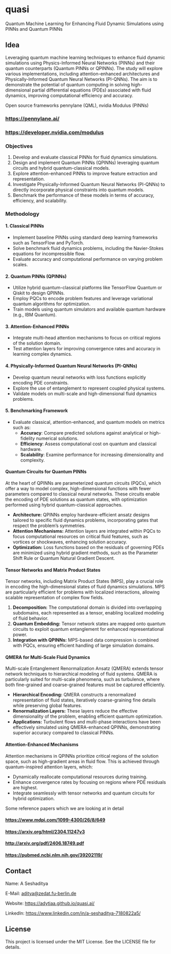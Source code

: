 # quasi  

Quantum Machine Learning for Enhancing Fluid Dynamic Simulations using PINNs and Quantum PINNs

## Idea
Leveraging quantum machine learning techniques to enhance fluid dynamic simulations using Physics-Informed Neural Networks (PINNs) and their quantum counterparts (Quantum PINNs or QPINNs). The study will explore various implementations, including attention-enhanced architectures and Physically-Informed Quantum Neural Networks (PI-QNNs). The aim is to demonstrate the potential of quantum computing in solving high-dimensional partial differential equations (PDEs) associated with fluid dynamics, improving computational efficiency and accuracy.

Open source frameworks pennylane (QML), nvidia Modulus (PINNs)
### https://pennylane.ai/  
### https://developer.nvidia.com/modulus 

### Objectives
1. Develop and evaluate classical PINNs for fluid dynamics simulations.
2. Design and implement Quantum PINNs (QPINNs) leveraging quantum circuits and hybrid quantum-classical models.
3. Explore attention-enhanced PINNs to improve feature extraction and representation.
4. Investigate Physically-Informed Quantum Neural Networks (PI-QNNs) to directly incorporate physical constraints into quantum models.
5. Benchmark the performance of these models in terms of accuracy, efficiency, and scalability.

### Methodology

#### 1. Classical PINNs
- Implement baseline PINNs using standard deep learning frameworks such as TensorFlow and PyTorch.
- Solve benchmark fluid dynamics problems, including the Navier-Stokes equations for incompressible flow.
- Evaluate accuracy and computational performance on varying problem scales.

#### 2. Quantum PINNs (QPINNs)
- Utilize hybrid quantum-classical platforms like TensorFlow Quantum or Qiskit to design QPINNs.
- Employ PQCs to encode problem features and leverage variational quantum algorithms for optimization.
- Train models using quantum simulators and available quantum hardware (e.g., IBM Quantum).

#### 3. Attention-Enhanced PINNs
- Integrate multi-head attention mechanisms to focus on critical regions of the solution domain.
- Test attention layers for improving convergence rates and accuracy in learning complex dynamics.

#### 4. Physically-Informed Quantum Neural Networks (PI-QNNs)
- Develop quantum neural networks with loss functions explicitly encoding PDE constraints.
- Explore the use of entanglement to represent coupled physical systems.
- Validate models on multi-scale and high-dimensional fluid dynamics problems.

#### 5. Benchmarking Framework
- Evaluate classical, attention-enhanced, and quantum models on metrics such as:
  - **Accuracy**: Compare predicted solutions against analytical or high-fidelity numerical solutions.
  - **Efficiency**: Assess computational cost on quantum and classical hardware.
  - **Scalability**: Examine performance for increasing dimensionality and complexity.


#### Quantum Circuits for Quantum PINNs
At the heart of QPINNs are parameterized quantum circuits (PQCs), which offer a way to model complex, high-dimensional functions with fewer parameters compared to classical neural networks. These circuits enable the encoding of PDE solutions as quantum states, with optimization performed using hybrid quantum-classical approaches. 

- **Architecture:** QPINNs employ hardware-efficient ansatz designs tailored to specific fluid dynamics problems, incorporating gates that respect the problem’s symmetries.
- **Attention Mechanisms:** Attention layers are integrated within PQCs to focus computational resources on critical fluid features, such as vortices or shockwaves, enhancing solution accuracy.
- **Optimization:** Loss functions based on the residuals of governing PDEs are minimized using hybrid gradient methods, such as the Parameter Shift Rule or Quantum Natural Gradient Descent.

#### Tensor Networks and Matrix Product States
Tensor networks, including Matrix Product States (MPS), play a crucial role in encoding the high-dimensional states of fluid dynamics simulations. MPS are particularly efficient for problems with localized interactions, allowing scalable representation of complex flow fields.

1. **Decomposition:** The computational domain is divided into overlapping subdomains, each represented as a tensor, enabling localized modeling of fluid behavior.
2. **Quantum Embedding:** Tensor network states are mapped onto quantum circuits to exploit quantum entanglement for enhanced representational power.
3. **Integration with QPINNs:** MPS-based data compression is combined with PQCs, ensuring efficient handling of large simulation domains.

#### QMERA for Multi-Scale Fluid Dynamics
Multi-scale Entanglement Renormalization Ansatz (QMERA) extends tensor network techniques to hierarchical modeling of fluid systems. QMERA is particularly suited for multi-scale phenomena, such as turbulence, where both fine-grained and coarse-grained features must be captured efficiently.

- **Hierarchical Encoding:** QMERA constructs a renormalized representation of fluid states, iteratively coarse-graining fine details while preserving global features.
- **Renormalization Layers:** These layers reduce the effective dimensionality of the problem, enabling efficient quantum optimization.
- **Applications:** Turbulent flows and multi-phase interactions have been effectively simulated using QMERA-enhanced QPINNs, demonstrating superior accuracy compared to classical PINNs.

#### Attention-Enhanced Mechanisms
Attention mechanisms in QPINNs prioritize critical regions of the solution space, such as high-gradient areas in fluid flow. This is achieved through quantum-inspired attention layers, which:
- Dynamically reallocate computational resources during training.
- Enhance convergence rates by focusing on regions where PDE residuals are highest.
- Integrate seamlessly with tensor networks and quantum circuits for hybrid optimization.



Some reference papers which we are looking at in detail 
#### https://www.mdpi.com/1099-4300/26/8/649 
#### https://arxiv.org/html/2304.11247v3    
#### http://arxiv.org/pdf/2406.18749.pdf    
#### https://pubmed.ncbi.nlm.nih.gov/39202119/        


## Contact

Name: A Seshaditya 

E-Mail: aditya@zedat.fu-berlin.de 

Website: https://adytiaa.github.io/quasi.ai/ 

LinkedIn: https://www.linkedin.com/in/a-seshaditya-7180822a5/  


## License

This project is licensed under the MIT License. See the LICENSE file for details.

